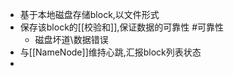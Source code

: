 - 基于本地磁盘存储block,以文件形式
- 保存该block的[[校验和]],保证数据的可靠性 #可靠性
	- 磁盘坏道\数据错误
- 与[[NameNode]]维持心跳,汇报block列表状态
-